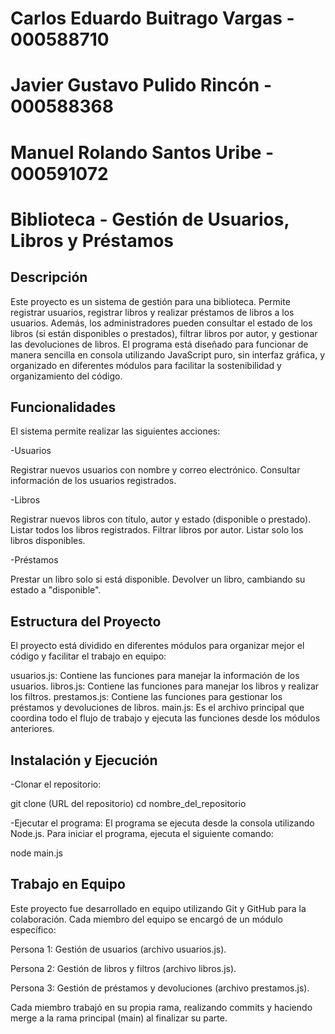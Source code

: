 # Carlos Eduardo Buitrago Vargas - 000588710
# Javier Gustavo Pulido Rincón - 000588368
# Manuel Rolando Santos Uribe - 000591072

# Biblioteca - Gestión de Usuarios, Libros y Préstamos

## Descripción

Este proyecto es un sistema de gestión para una biblioteca. Permite registrar usuarios, registrar libros y realizar préstamos de libros a los usuarios. Además, los administradores pueden consultar el estado de los libros (si están disponibles o prestados), filtrar libros por autor, y gestionar las devoluciones de libros.
El programa está diseñado para funcionar de manera sencilla en consola utilizando JavaScript puro, sin interfaz gráfica, y organizado en diferentes módulos para facilitar la sostenibilidad y organizamiento del código.

## Funcionalidades

El sistema permite realizar las siguientes acciones:

-Usuarios

Registrar nuevos usuarios con nombre y correo electrónico.
Consultar información de los usuarios registrados.

-Libros

Registrar nuevos libros con título, autor y estado (disponible o prestado).
Listar todos los libros registrados.
Filtrar libros por autor.
Listar solo los libros disponibles.

-Préstamos

Prestar un libro solo si está disponible.
Devolver un libro, cambiando su estado a "disponible".

## Estructura del Proyecto

El proyecto está dividido en diferentes módulos para organizar mejor el código y facilitar el trabajo en equipo:

usuarios.js: Contiene las funciones para manejar la información de los usuarios.
libros.js: Contiene las funciones para manejar los libros y realizar los filtros.
prestamos.js: Contiene las funciones para gestionar los préstamos y devoluciones de libros.
main.js: Es el archivo principal que coordina todo el flujo de trabajo y ejecuta las funciones desde los módulos anteriores.

## Instalación y Ejecución

-Clonar el repositorio:

git clone (URL del repositorio)
cd nombre_del_repositorio

-Ejecutar el programa:
El programa se ejecuta desde la consola utilizando Node.js. Para iniciar el programa, ejecuta el siguiente comando:

node main.js

## Trabajo en Equipo

Este proyecto fue desarrollado en equipo utilizando Git y GitHub para la colaboración. Cada miembro del equipo se encargó de un módulo específico:

Persona 1: Gestión de usuarios (archivo usuarios.js).

Persona 2: Gestión de libros y filtros (archivo libros.js).

Persona 3: Gestión de préstamos y devoluciones (archivo prestamos.js).

Cada miembro trabajó en su propia rama, realizando commits y haciendo merge a la rama principal (main) al finalizar su parte.